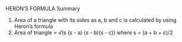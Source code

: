 HERON’S FORMULA
Summary
1. Area of a triangle with its sides as a, b and c is calculated by using Heron’s formula
2. Area of triangle = &radic;(s (s - a) (s - b)(s - c)) where s = (a + b + c)/2
